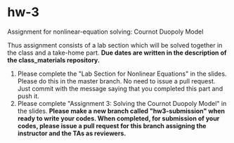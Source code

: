 # hw-3
Assignment for nonlinear-equation solving: Cournot Duopoly Model


Thus assignment consists of a lab section which will be solved together in the class and a take-home part. 
**Due dates are written in the description of the class_materials repository.**

1. Please complete the "Lab Section for Nonlinear Equations" in the slides. Please do this in the master branch. No need to issue a pull request. Just commit with the message saying that you completed this part and push it. 
1. Please complete "Assignment 3: Solving the Cournot Duopoly Model" in the slides. **Please make a new branch called "hw3-submission" when ready to write your codes. When completed, for submission of your codes, please issue a pull request for this branch assigning the instructor and the TAs as reviewers.**
